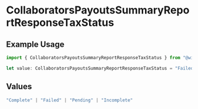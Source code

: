 # CollaboratorsPayoutsSummaryReportResponseTaxStatus

## Example Usage

```typescript
import { CollaboratorsPayoutsSummaryReportResponseTaxStatus } from "@wingspan/payments/sdk/models/shared";

let value: CollaboratorsPayoutsSummaryReportResponseTaxStatus = "Failed";
```

## Values

```typescript
"Complete" | "Failed" | "Pending" | "Incomplete"
```